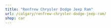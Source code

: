 ```yaml
---
title: "Renfrew Chrysler Dodge Jeep Ram"
url: /calgary/renfrew-chrysler-dodge-jeep-ram/
shop: car
---
```

